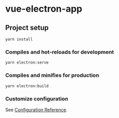 # vue-electron-app

## Project setup

```
yarn install
```

### Compiles and hot-reloads for development

```
yarn electron:serve
```

### Compiles and minifies for production

```
yarn electron:build
```

### Customize configuration

See [Configuration Reference](https://cli.vuejs.org/config/).

